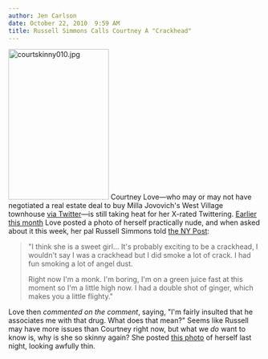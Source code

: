 ```yaml
---
author: Jen Carlson
date: October 22, 2010  9:59 AM
title: Russell Simmons Calls Courtney A "Crackhead"
---
```


<p><span class="mt-enclosure mt-enclosure-image" style="display: inline;"> <img alt="courtskinny010.jpg" src="https://web.archive.org/web/20110514062616im_/http://gothamist.com/attachments/arts_jen/courtskinny010.jpg" width="200" height="300" class="image-right"> </span>Courtney Love&#x2014;who may or may not have negotiated a real estate deal to buy Milla Jovovich&apos;s West Village townhouse <a href="https://web.archive.org/web/20110514062616/http://ny.curbed.com/archives/2010/10/19/wait_so_courtney_love_actually_got_milla_jovovichs_house.php">via Twitter</a>&#x2014;is still taking heat for her X-rated Twittering. <a href="https://web.archive.org/web/20110514062616/http://gothamist.com/2010/10/05/courtney_love_is_oversharing_on_twi.php">Earlier this month</a> Love posted a photo of herself practically nude, and when asked about it this week, her pal Russell Simmons told <a href="https://web.archive.org/web/20110514062616/http://www.nypost.com/p/pagesix/simmons_cracks_insults_toward_love_EDENT1eUHqKIIIVkAN41LK">the NY Post</a>:</p>

<blockquote>&quot;I think she is a sweet girl... It&apos;s probably exciting to be a crackhead, I wouldn&apos;t say I was a crackhead but I did smoke a lot of crack. I had fun smoking a lot of angel dust. 

<p>Right now I&apos;m a monk. I&apos;m boring, I&apos;m on a green juice fast at this moment so I&apos;m a little high now. I had a double shot of ginger, which makes you a little flighty.&quot; </p></blockquote><p></p>

<p>Love then <em>commented on the comment</em>, saying, &quot;I&apos;m fairly insulted that he associates me with that drug. What does that mean?&quot; Seems like Russell may have more issues than Courtney right now, but what we <em>do</em> want to know is, why is she so skinny again? She posted <a href="https://web.archive.org/web/20110514062616/http://twitpic.com/2zpsw0">this photo</a> of herself last night, looking awfully thin.</p>